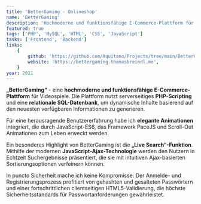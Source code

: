 ```yaml
---
title: 'BetterGaming - Onlineshop'
name: 'BetterGaming'
description: 'Hochmoderne und funktionsfähige E-Commerce-Plattform für Videospiele'
featured: true
tags: ['PHP', 'MySQL', 'HTML', 'CSS', 'JavaScript']
tasks: ['Frontend', 'Backend']
links:
    {
        github: 'https://github.com/Aquitano/Projects/tree/main/BetterGaming',
        website: 'https://bettergaming.thomasbreindl.me',
    }
year: 2021
---
```


**„BetterGaming“** - eine **hochmoderne und funktionsfähige E-Commerce-Plattform** für Videospiele. Die Plattform nutzt serverseitiges **PHP-Scripting** und eine **relationale SQL-Datenbank**, um dynamische Inhalte basierend auf den neuesten verfügbaren Informationen zu generieren.

Für eine herausragende Benutzererfahrung habe ich **elegante Animationen** integriert, die durch JavaScript-ES6, das Framework PaceJS und Scroll-Out Animationen zum Leben erweckt werden.

Ein besonderes Highlight von BetterGaming ist die **„Live Search“-Funktion**. Mithilfe der modernen **JavaScript-Ajax-Technologie** werden den Nutzern in Echtzeit Suchergebnisse präsentiert, die sie mit intuitiven Ajax-basierten Sortierungsoptionen verfeinern können.

In puncto Sicherheit mache ich keine Kompromisse: Der Anmelde- und Registrierungsprozess profitiert von gehashten und gesalteten Passwörtern und einer fortschrittlichen clientseitigen HTML5-Validierung, die höchste Sicherheitsstandards für Passwortanforderungen gewährleistet.
